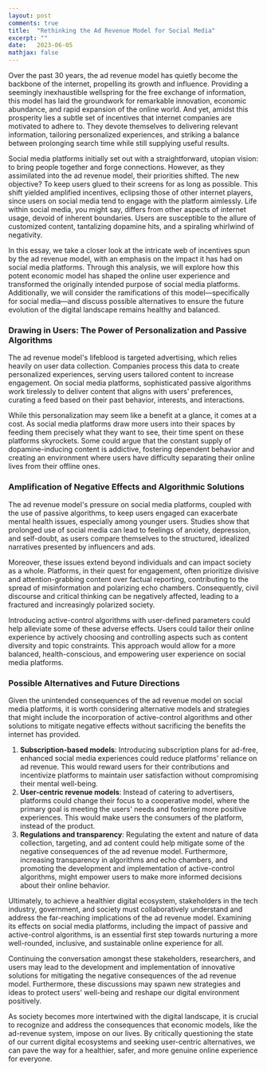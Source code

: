```yaml
---
layout: post
comments: true
title:  "Rethinking the Ad Revenue Model for Social Media"
excerpt: ""
date:   2023-06-05
mathjax: false
---
```


Over the past 30 years, the ad revenue model has quietly become the backbone of the internet, propelling its growth and influence. Providing a seemingly inexhaustible wellspring for the free exchange of information, this model has laid the groundwork for remarkable innovation, economic abundance, and rapid expansion of the online world. And yet, amidst this prosperity lies a subtle set of incentives that internet companies are motivated to adhere to. They devote themselves to delivering relevant information, tailoring personalized experiences, and striking a balance between prolonging search time while still supplying useful results.

Social media platforms initially set out with a straightforward, utopian vision: to bring people together and forge connections. However, as they assimilated into the ad revenue model, their priorities shifted. The new objective? To keep users glued to their screens for as long as possible. This shift yielded amplified incentives, eclipsing those of other internet players, since users on social media tend to engage with the platform aimlessly. Life within social media, you might say, differs from other aspects of internet usage, devoid of inherent boundaries. Users are susceptible to the allure of customized content, tantalizing dopamine hits, and a spiraling whirlwind of negativity.

In this essay, we take a closer look at the intricate web of incentives spun by the ad revenue model, with an emphasis on the impact it has had on social media platforms. Through this analysis, we will explore how this potent economic model has shaped the online user experience and transformed the originally intended purpose of social media platforms. Additionally, we will consider the ramifications of this model—specifically for social media—and discuss possible alternatives to ensure the future evolution of the digital landscape remains healthy and balanced.

### Drawing in Users: The Power of Personalization and Passive Algorithms

The ad revenue model's lifeblood is targeted advertising, which relies heavily on user data collection. Companies process this data to create personalized experiences, serving users tailored content to increase engagement. On social media platforms, sophisticated passive algorithms work tirelessly to deliver content that aligns with users' preferences, curating a feed based on their past behavior, interests, and interactions.

While this personalization may seem like a benefit at a glance, it comes at a cost. As social media platforms draw more users into their spaces by feeding them precisely what they want to see, their time spent on these platforms skyrockets. Some could argue that the constant supply of dopamine-inducing content is addictive, fostering dependent behavior and creating an environment where users have difficulty separating their online lives from their offline ones.

### Amplification of Negative Effects and Algorithmic Solutions

The ad revenue model's pressure on social media platforms, coupled with the use of passive algorithms, to keep users engaged can exacerbate mental health issues, especially among younger users. Studies show that prolonged use of social media can lead to feelings of anxiety, depression, and self-doubt, as users compare themselves to the structured, idealized narratives presented by influencers and ads.

Moreover, these issues extend beyond individuals and can impact society as a whole. Platforms, in their quest for engagement, often prioritize divisive and attention-grabbing content over factual reporting, contributing to the spread of misinformation and polarizing echo chambers. Consequently, civil discourse and critical thinking can be negatively affected, leading to a fractured and increasingly polarized society.

Introducing active-control algorithms with user-defined parameters could help alleviate some of these adverse effects. Users could tailor their online experience by actively choosing and controlling aspects such as content diversity and topic constraints. This approach would allow for a more balanced, health-conscious, and empowering user experience on social media platforms.

### Possible Alternatives and Future Directions

Given the unintended consequences of the ad revenue model on social media platforms, it is worth considering alternative models and strategies that might include the incorporation of active-control algorithms and other solutions to mitigate negative effects without sacrificing the benefits the internet has provided.

1. **Subscription-based models**: Introducing subscription plans for ad-free, enhanced social media experiences could reduce platforms' reliance on ad revenue. This would reward users for their contributions and incentivize platforms to maintain user satisfaction without compromising their mental well-being.
2. **User-centric revenue models**: Instead of catering to advertisers, platforms could change their focus to a cooperative model, where the primary goal is meeting the users' needs and fostering more positive experiences. This would make users the consumers of the platform, instead of the product.
3. **Regulations and transparency**: Regulating the extent and nature of data collection, targeting, and ad content could help mitigate some of the negative consequences of the ad revenue model. Furthermore, increasing transparency in algorithms and echo chambers, and promoting the development and implementation of active-control algorithms, might empower users to make more informed decisions about their online behavior.

Ultimately, to achieve a healthier digital ecosystem, stakeholders in the tech industry, government, and society must collaboratively understand and address the far-reaching implications of the ad revenue model. Examining its effects on social media platforms, including the impact of passive and active-control algorithms, is an essential first step towards nurturing a more well-rounded, inclusive, and sustainable online experience for all.

Continuing the conversation amongst these stakeholders, researchers, and users may lead to the development and implementation of innovative solutions for mitigating the negative consequences of the ad revenue model. Furthermore, these discussions may spawn new strategies and ideas to protect users' well-being and reshape our digital environment positively.

As society becomes more intertwined with the digital landscape, it is crucial to recognize and address the consequences that economic models, like the ad-revenue system, impose on our lives. By critically questioning the state of our current digital ecosystems and seeking user-centric alternatives, we can pave the way for a healthier, safer, and more genuine online experience for everyone.